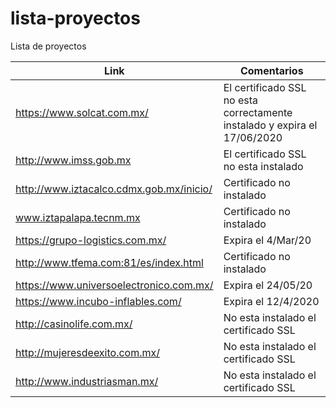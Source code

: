# lista-proyectos
Lista de proyectos

| Link | Comentarios |
| ---------- | ---------- |
|https://www.solcat.com.mx/   | El certificado SSL no esta correctamente instalado y expira el 17/06/2020  |
|http://www.imss.gob.mx   | El certificado SSL no esta  instalado  |
|http://www.iztacalco.cdmx.gob.mx/inicio/ | Certificado no instalado |
|www.iztapalapa.tecnm.mx | Certificado no instalado |
|https://grupo-logistics.com.mx/ | Expira el 4/Mar/20 |
|http://www.tfema.com:81/es/index.html | Certificado no instalado |
|https://www.universoelectronico.com.mx/ | Expira el 24/05/20 |
|https://www.incubo-inflables.com/ | Expira el 12/4/2020 |
|http://casinolife.com.mx/| No esta instalado el certificado SSL |
|http://mujeresdeexito.com.mx/|No esta instalado el certificado SSL |
|http://www.industriasman.mx/|No esta instalado el certificado SSL|
